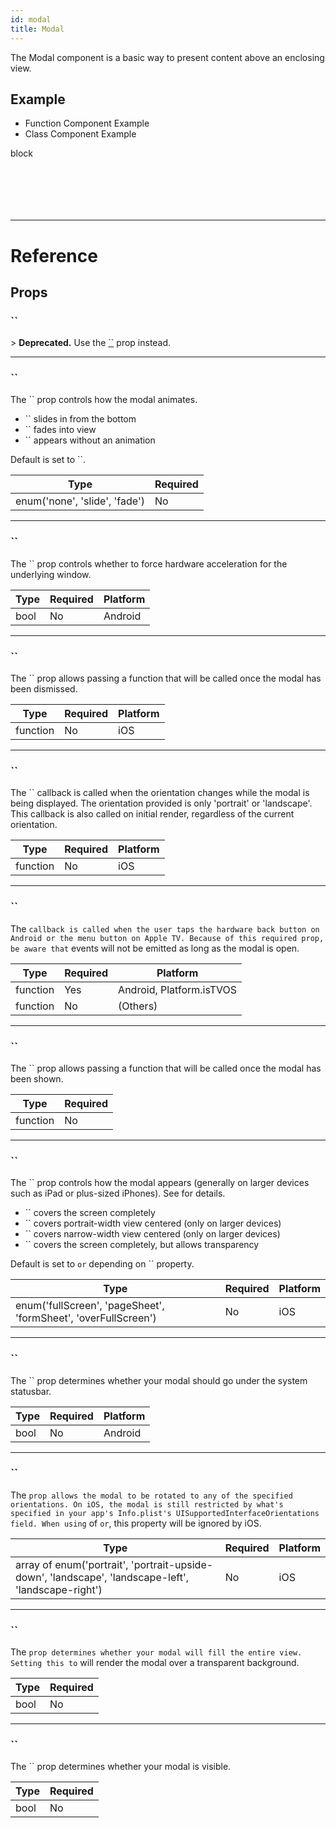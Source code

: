 ```yaml
---
id: modal
title: Modal
---
```


The Modal component is a basic way to present content above an enclosing view.

## Example

<div className="toggler">
  <ul role="tablist" className="toggle-syntax">
    <li id="functional" className="button-functional" aria-selected="false" role="tab" tabIndex={0} aria-controls="functionaltab" onClick="displayTabs('syntax', 'functional')">
      Function Component Example
    </li>
    <li id="classical" className="button-classical" aria-selected="false" role="tab" tabIndex={0} aria-controls="classicaltab" onClick="displayTabs('syntax', 'classical')">
      Class Component Example
    </li>
  </ul>
</div>

block

```SnackPlayer name=Modal&supportedPlatforms=android,ios



```

```SnackPlayer name=Modal&supportedPlatforms=android,ios



```

---

# Reference

## Props

### ``

&gt; **Deprecated.** Use the [``](modal.md#animationtype) prop instead.

---

### ``

The `` prop controls how the modal animates.

- `` slides in from the bottom
- `` fades into view
- `` appears without an animation

Default is set to ``.

| Type                          | Required |
| ----------------------------- | -------- |
| enum('none', 'slide', 'fade') | No       |

---

### ``

The `` prop controls whether to force hardware acceleration for the underlying window.

| Type | Required | Platform |
| ---- | -------- | -------- |
| bool | No       | Android  |

---

### ``

The `` prop allows passing a function that will be called once the modal has been dismissed.

| Type     | Required | Platform |
| -------- | -------- | -------- |
| function | No       | iOS      |

---

### ``

The `` callback is called when the orientation changes while the modal is being displayed. The orientation provided is only 'portrait' or 'landscape'. This callback is also called on initial render, regardless of the current orientation.

| Type     | Required | Platform |
| -------- | -------- | -------- |
| function | No       | iOS      |

---

### ``

The `callback is called when the user taps the hardware back button on Android or the menu button on Apple TV. Because of this required prop, be aware that` events will not be emitted as long as the modal is open.

| Type     | Required | Platform                 |
| -------- | -------- | ------------------------ |
| function | Yes      | Android, Platform.isTVOS |
| function | No       | (Others)                 |

---

### ``

The `` prop allows passing a function that will be called once the modal has been shown.

| Type     | Required |
| -------- | -------- |
| function | No       |

---

### ``

The `` prop controls how the modal appears (generally on larger devices such as iPad or plus-sized iPhones). See for details.

- `` covers the screen completely
- `` covers portrait-width view centered (only on larger devices)
- `` covers narrow-width view centered (only on larger devices)
- `` covers the screen completely, but allows transparency

Default is set to `or` depending on `` property.

| Type                                                           | Required | Platform |
| -------------------------------------------------------------- | -------- | -------- |
| enum('fullScreen', 'pageSheet', 'formSheet', 'overFullScreen') | No       | iOS      |

---

### ``

The `` prop determines whether your modal should go under the system statusbar.

| Type | Required | Platform |
| ---- | -------- | -------- |
| bool | No       | Android  |

---

### ``

The `prop allows the modal to be rotated to any of the specified orientations. On iOS, the modal is still restricted by what's specified in your app's Info.plist's UISupportedInterfaceOrientations field. When using` of `or`, this property will be ignored by iOS.

| Type                                                                                                | Required | Platform |
| --------------------------------------------------------------------------------------------------- | -------- | -------- |
| array of enum('portrait', 'portrait-upside-down', 'landscape', 'landscape-left', 'landscape-right') | No       | iOS      |

---

### ``

The `prop determines whether your modal will fill the entire view. Setting this to` will render the modal over a transparent background.

| Type | Required |
| ---- | -------- |
| bool | No       |

---

### ``

The `` prop determines whether your modal is visible.

| Type | Required |
| ---- | -------- |
| bool | No       |
